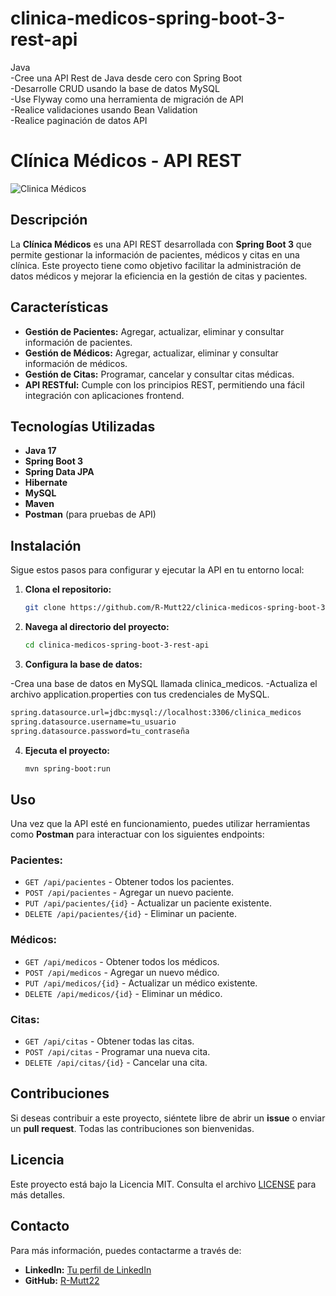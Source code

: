 # clinica-medicos-spring-boot-3-rest-api

Java  
-Cree una API Rest de Java desde cero con Spring Boot  
-Desarrolle CRUD usando la base de datos MySQL  
-Use Flyway como una herramienta de migración de API  
-Realice validaciones usando Bean Validation  
-Realice paginación de datos API  
  
# Clínica Médicos - API REST

![Clinica Médicos](https://via.placeholder.com/800x200.png?text=Clinica+M%C3%A9dicos+API) <!-- Puedes reemplazar esta URL con una imagen relevante -->

## Descripción

La **Clínica Médicos** es una API REST desarrollada con **Spring Boot 3** que permite gestionar la información de pacientes, médicos y citas en una clínica. Este proyecto tiene como objetivo facilitar la administración de datos médicos y mejorar la eficiencia en la gestión de citas y pacientes.

## Características

- **Gestión de Pacientes:** Agregar, actualizar, eliminar y consultar información de pacientes.
- **Gestión de Médicos:** Agregar, actualizar, eliminar y consultar información de médicos.
- **Gestión de Citas:** Programar, cancelar y consultar citas médicas.
- **API RESTful:** Cumple con los principios REST, permitiendo una fácil integración con aplicaciones frontend.

## Tecnologías Utilizadas

- **Java 17**
- **Spring Boot 3**
- **Spring Data JPA**
- **Hibernate**
- **MySQL**
- **Maven**
- **Postman** (para pruebas de API)

## Instalación

Sigue estos pasos para configurar y ejecutar la API en tu entorno local:

1. **Clona el repositorio:**

   ```bash
   git clone https://github.com/R-Mutt22/clinica-medicos-spring-boot-3-rest-api.git

2. **Navega al directorio del proyecto:**

   ```bash
   cd clinica-medicos-spring-boot-3-rest-api

3. **Configura la base de datos:**

-Crea una base de datos en MySQL llamada clinica_medicos.
-Actualiza el archivo application.properties con tus credenciales de MySQL.

   ```bash
   spring.datasource.url=jdbc:mysql://localhost:3306/clinica_medicos
   spring.datasource.username=tu_usuario
   spring.datasource.password=tu_contraseña
   ```

4. **Ejecuta el proyecto:**

   ```bash
   mvn spring-boot:run


## Uso

Una vez que la API esté en funcionamiento, puedes utilizar herramientas como **Postman** para interactuar con los siguientes endpoints:

### Pacientes:
- `GET /api/pacientes` - Obtener todos los pacientes.
- `POST /api/pacientes` - Agregar un nuevo paciente.
- `PUT /api/pacientes/{id}` - Actualizar un paciente existente.
- `DELETE /api/pacientes/{id}` - Eliminar un paciente.

### Médicos:
- `GET /api/medicos` - Obtener todos los médicos.
- `POST /api/medicos` - Agregar un nuevo médico.
- `PUT /api/medicos/{id}` - Actualizar un médico existente.
- `DELETE /api/medicos/{id}` - Eliminar un médico.

### Citas:
- `GET /api/citas` - Obtener todas las citas.
- `POST /api/citas` - Programar una nueva cita.
- `DELETE /api/citas/{id}` - Cancelar una cita.

## Contribuciones

Si deseas contribuir a este proyecto, siéntete libre de abrir un **issue** o enviar un **pull request**. Todas las contribuciones son bienvenidas.

## Licencia

Este proyecto está bajo la Licencia MIT. Consulta el archivo [LICENSE](LICENSE) para más detalles.

## Contacto

Para más información, puedes contactarme a través de:

- **LinkedIn:** [Tu perfil de LinkedIn](https://www.linkedin.com/in/matiaszelarayan22/)
- **GitHub:** [R-Mutt22](https://github.com/R-Mutt22)
